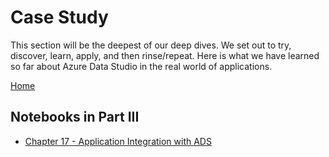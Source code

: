 # Case Study

This section will be the deepest of our deep dives. We set out to try, discover, learn, apply, and then rinse/repeat. Here is what we have learned so far about Azure Data Studio in the real world of applications.

[Home](../readme.md)

## Notebooks in Part III
- [Chapter 17 - Application Integration with ADS](CH-17/readme.md)
